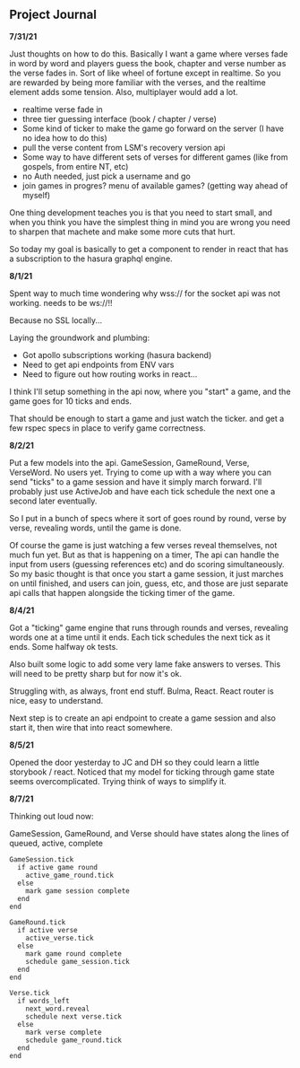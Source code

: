 ## Project Journal

**7/31/21**

Just thoughts on how to do this. Basically I want a game where verses fade in word by word and players guess the book, chapter and verse number as the verse fades in. Sort of like wheel of fortune except in realtime. So you are rewarded by being more familiar with the verses, and the realtime element adds some tension. Also, multiplayer would add a lot.

- realtime verse fade in
- three tier guessing interface (book / chapter / verse)
- Some kind of ticker to make the game go forward on the server (I have no idea how to do this)
- pull the verse content from LSM's recovery version api
- Some way to have different sets of verses for different games (like from gospels, from entire NT, etc)
- no Auth needed, just pick a username and go
- join games in progres? menu of available games? (getting way ahead of myself)

One thing development teaches you is that you need to start small, and when you think you have the simplest thing in mind
you are wrong you need to sharpen that machete and make some more cuts that hurt.

So today my goal is basically to get a component to render in react that has a subscription to the hasura graphql engine.

**8/1/21**

Spent way to much time wondering why wss:// for the socket api was not working. needs to be ws://!!

Because no SSL locally...

Laying the groundwork and plumbing:

- Got apollo subscriptions working (hasura backend)
- Need to get api endpoints from ENV vars
- Need to figure out how routing works in react...

I think I'll setup something in the api now, where you "start" a game, and the game goes for 10 ticks and ends.

That should be enough to start a game and just watch the ticker. and get a few rspec specs in place to verify
game correctness.

**8/2/21**

Put a few models into the api. GameSession, GameRound, Verse, VerseWord. No users yet. Trying to come
up with a way where you can send "ticks" to a game session and have it simply march forward. I'll probably
just use ActiveJob and have each tick schedule the next one a second later eventually.

So I put in a bunch of specs where it sort of goes round by round, verse by verse, revealing words, until the game is done.

Of course the game is just watching a few verses reveal themselves, not much fun yet. But as that is happening on a timer,
The api can handle the input from users (guessing references etc) and do scoring simultaneously. So my basic thought is that once you
start a game session, it just marches on until finished, and users can join, guess, etc, and those are just separate api calls
that happen alongside the ticking timer of the game.

**8/4/21**

Got a "ticking" game engine that runs through rounds and verses, revealing words one at a time until it ends.
Each tick schedules the next tick as it ends. Some halfway ok tests.

Also built some logic to add some very lame fake answers to verses. This will need to be pretty sharp but for now it's ok.

Struggling with, as always, front end stuff. Bulma, React. React router is nice, easy to understand.

Next step is to create an api endpoint to create a game session and also start it, then wire that into react somewhere.

**8/5/21**

Opened the door yesterday to JC and DH so they could learn a little storybook / react. Noticed that my model
for ticking through game state seems overcomplicated. Trying think of ways to simplify it.

**8/7/21**

Thinking out loud now:

GameSession, GameRound, and Verse should have states along the lines of queued, active, complete

```
GameSession.tick
  if active game round
    active_game_round.tick
  else
    mark game session complete
  end
end

GameRound.tick
  if active verse
    active_verse.tick
  else
    mark game round complete
    schedule game_session.tick
  end
end

Verse.tick
  if words_left
    next_word.reveal
    schedule next verse.tick
  else
    mark verse complete
    schedule game_round.tick
  end
end
```
